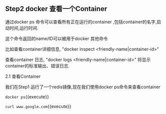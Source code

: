 ## Step2 docker 查看一个Container



通过docker ps 命令可以查看所有正在运行的container ,包括container的名字,启动时间,运行时间.

这个命令返回的name/ID可以被用于docker 其他命令

比如查看container详细信息,  "docker inspect <friendly-name|container-id>" 

查看container 日志, "docker logs <friendly-name|container-id>" 将显示container的标准输出、错误日志.



2.1 查看Container 

我们在Step1 运行了一个redis镜像,现在我们使用docker ps命令来查看container

`docker ps`{{execute}}


`curl www.google.com`{{execute}}